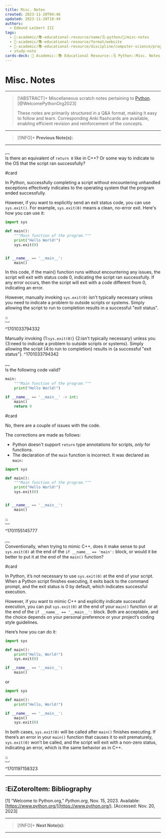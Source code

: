 ```yaml
---
title: Misc. Notes
created: 2023-11-20T04:46
updated: 2023-11-28T10:49
authors:
  - Edmund Leibert III
tags:
  - 🔴-academic/📚-educational-resource/name/🗒️-python/🔖/misc-notes
  - 🔴-academic/📚-educational-resource/format/website
  - 🔴-academic/📚-educational-resource/discipline/computer-science/programming-language/python
  - study-note
cards-deck: 🔴 Academic::📚 Educational Resource::🗒️ Python::Misc. Notes
---
```


# Misc. Notes

---

> [!ABSTRACT]+ 
> Miscellaneous scratch notes pertaining to [Python](https://www.python.org/). [@WelcomePythonOrg2023]
> 
> These notes are primarily structured in a Q&A format, making it easy to follow and learn. Corresponding Anki flashcards are available, enabling efficient revision and reinforcement of the concepts.

---

> [!INFO]+ 
> **Previous Note(s):**
> 

---

﹇<br>
Is there an equivalent of `return 0` like in C++? Or some way to indicate to the OS that the script ran successfully?

#card 

In Python, successfully completing a script without encountering unhandled exceptions effectively indicates to the operating system that the program ended successfully.

However, if you want to explicitly send an exit status code, you can use `sys.exit()`. For example, `sys.exit(0)` means a clean, no-error exit. Here's how you can use it:

```python
import sys

def main():
    """Main function of the program."""
    print("Hello World!")
    sys.exit(0)


if __name__ == '__main__':
    main()
```

In this code, if the main() function runs without encountering any issues, the script will exit with status code 0, indicating the script ran successfully. If any error occurs, then the script will exit with a code different from 0, indicating an error. 

However, manually invoking `sys.exit(0)` isn't typically necessary unless you need to indicate a problem to outside scripts or systems. Simply allowing the script to run to completion results in a successful "exit status".

⌂
<br>﹈<br>^1701033794332

Manually invoking {1:`sys.exit(0)`} {2:isn't typically necessary} unless you {3:need to indicate a problem to outside scripts or systems}. Simply allowing the script {4:to run to completion} results in {a successful "exit status"}.
^1701033794342

﹇<br>
Is the following code valid?

```python
main:
    """Main function of the program."""
    print("Hello World!")

if __name__ == '__main__' -> int:
    main()
    return 0
```

#card 

No, there are a couple of issues with the code. 

The corrections are made as follows:
- Python doesn't support `return` type annotations for scripts, _only_ for functions.
- The declaration of the `main` function is incorrect. It was declared as `main:`

```python
import sys

def main():
    """Main function of the program."""
    print("Hello World!")
    sys.exit(0)


if __name__ == '__main__':
    main()
```

⌂
<br>﹈<br>^1701155145777

﹇<br>
Conventionally, when trying to mimic C++, does it make sense to put `sys.exit(0)` at the end of the `if __name__ == 'main':` block, or would it be better to put it at the end of the `main()` function?

#card

In Python, it’s not necessary to use `sys.exit(0)` at the end of your script. When a Python script finishes executing, it exits back to the command prompt, and the exit status is 0 by default, which indicates successful execution.

However, if you want to mimic C++ and explicitly indicate successful execution, you can put `sys.exit(0)` at the end of your `main()` function or at the end of the `if __name__ == '__main__':` block. Both are acceptable, and the choice depends on your personal preference or your project’s coding style guidelines.

Here’s how you can do it:

```python
import sys

def main():
    print("Hello, World!")
    sys.exit(0)

if __name__ == '__main__':
    main()
```

or

```python
import sys

def main():
    print("Hello, World!")

if __name__ == '__main__':
    main()
    sys.exit(0)
```

In both cases, `sys.exit(0)` will be called after `main()` finishes executing. If there’s an error in your `main()` function that causes it to exit prematurely, `sys.exit(0)` won’t be called, and the script will exit with a non-zero status, indicating an error, which is the same behavior as in C++.

⌂
<br>﹈<br>^1701197158323

---

## :EiZoteroItem: Bibliography

\[1\]
“Welcome to Python.org,” _Python.org_, Nov. 15, 2023. Available: [https://www.python.org/](https://www.python.org/). [Accessed: Nov. 20, 2023]

---

> [!INFO]+
> **Next Note(s):**

---
